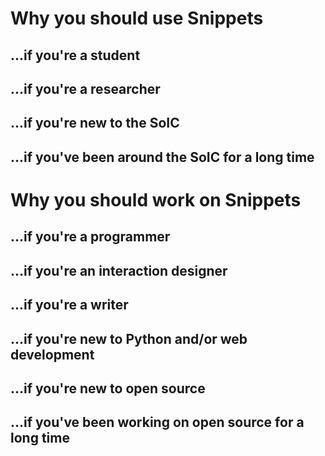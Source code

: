# Why you should use Snippets #

## ...if you're a student ##

## ...if you're a researcher ##

## ...if you're new to the SoIC ##

## ...if you've been around the SoIC for a long time ##

# Why you should work on Snippets #

## ...if you're a programmer ##

## ...if you're an interaction designer ##

## ...if you're a writer ##

## ...if you're new to Python and/or web development ##

## ...if you're new to open source ##

## ...if you've been working on open source for a long time ##